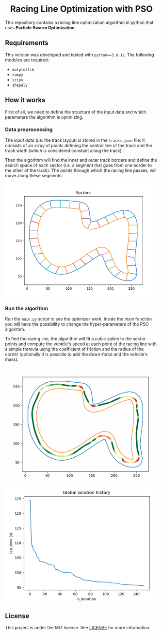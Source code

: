 <h1 align="center">Racing Line Optimization with PSO</h1>

This repository contains a racing line optimization algorithm in python that uses **Particle Swarm Optimization**.

## Requirements

This version was developed and tested with ```python==3.8.12```. The following modules are required:
* ```matplotlib```
* ```numpy```
* ```scipy```
* ```shapely```


## How it works

First of all, we need to define the structure of the input data and which parameters the algorithm is optimizing.

### Data preprocessing
The _input data_ (i.e. the track layout) is stored in the ```tracks.json``` file: it consists of an array of points defining the central line of the track and the track width (which is considered constant along the track).

Then the algorithm will find the inner and outer track borders and define the search space of each sector (i.e. a segment that goes from one border to the other of the track). The points through which the racing line passes, will move along these segments:

![](imgs/Sectors.png)

### Run the algorithm

Run the ```main.py``` script to see the optimizer work. Inside the main function you will have the possibility to change the hyper-parameters of the PSO algorithm.

To find the racing line, the algorithm will fit a cubic spline to the sector points and compute the vehicle's speed at each point of the racing line with a simple formula using the coefficient of friction and the radius of the corner (optionally it is possible to add the down-force and the vehicle's mass).

![](imgs/RacingLineEvolution.gif)

![](imgs/LapTimeEvolution.png)

## License

This project is under the MIT license. See [LICENSE](https://github.com/ParsaD23/Racing-Line-Optimization-with-PSO/blob/master/LICENSE) for more information.

